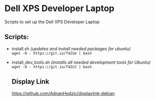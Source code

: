 # Dell XPS Developer Laptop
Scripts to set up the Dell XPS Developer Laptop

## Scripts:
- install.sh *(updates and install needed packages for ubuntu)*  
  ```wget -O - https://git.io/f4IUe | bash```
- install_dev_tools.sh *(installs all needed development tools for Ubuntu)*  
  ```wget -O - https://git.io/f4IUJ | bash```
  
  ## Display Link
  https://github.com/AdnanHodzic/displaylink-debian
